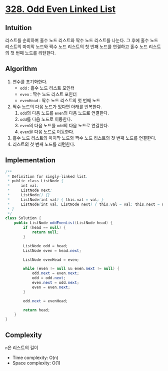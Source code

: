 # [328. Odd Even Linked List](https://leetcode.com/problems/odd-even-linked-list/description/)

## Intuition
리스트를 순회하며 홀수 노드 리스트와 짝수 노드 리스트를 나눈다. 
그 후에 홀수 노드 리스트의 마지막 노드와 짝수 노드 리스트의 첫 번째 노드를 연결하고 홀수 노드 리스트의 첫 번째 노드를 리턴한다.

## Algorithm
1. 변수를 초기화한다.
    - `odd` : 홀수 노드 리스트 포인터
    - `even` : 짝수 노드 리스트 포인터
    - `evenHead` : 짝수 노드 리스트의 첫 번째 노드
2. 짝수 노드의 다음 노드가 있다면 아래를 반복한다.
   1. `odd`의 다음 노드를 `even`의 다음 노드로 연결한다.
   2. `odd`를 다음 노드로 이동한다.
   3. `even`의 다음 노드를 `odd`의 다음 노드로 연결한다.
   4. `even`을 다음 노드로 이동한다.
3. 홀수 노드 리스트의 마지막 노드와 짝수 노드 리스트의 첫 번째 노드를 연결한다.
4. 리스트의 첫 번째 노드를 리턴한다.

## Implementation
```java
/**
 * Definition for singly-linked list.
 * public class ListNode {
 *     int val;
 *     ListNode next;
 *     ListNode() {}
 *     ListNode(int val) { this.val = val; }
 *     ListNode(int val, ListNode next) { this.val = val; this.next = next; }
 * }
 */
class Solution {
    public ListNode oddEvenList(ListNode head) {
        if (head == null) {
            return null;
        }

        ListNode odd = head;
        ListNode even = head.next;

        ListNode evenHead = even;

        while (even != null && even.next != null) {
            odd.next = even.next;
            odd = odd.next;
            even.next = odd.next;
            even = even.next;
        }

        odd.next = evenHead;

        return head;
    }
}
```

## Complexity
`n`은 리스트의 길이
- Time complexity: O(n)
- Space complexity: O(1)
